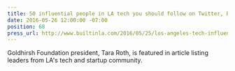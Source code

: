 ```yaml
---
title: 50 influential people in LA tech you should follow on Twitter, Built in LA
date: 2016-05-26 12:00:00 -07:00
position: 68
press_url: http://www.builtinla.com/2016/05/25/los-angeles-tech-influencers-twitter
---
```


Goldhirsh Foundation president, Tara Roth, is featured in article listing leaders from LA's tech and startup community.
